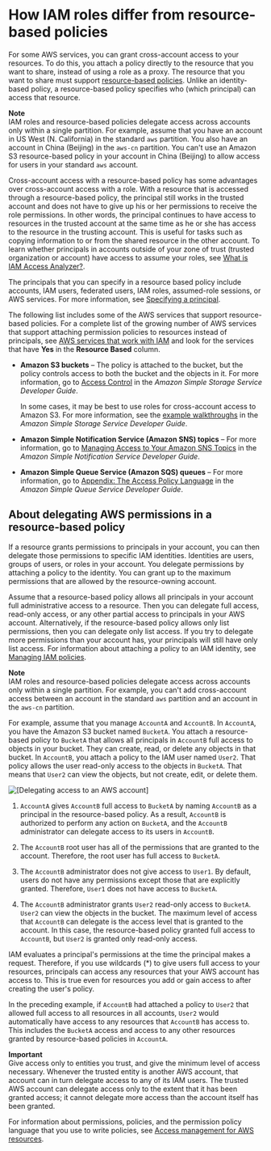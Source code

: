 # How IAM roles differ from resource\-based policies<a name="id_roles_compare-resource-policies"></a>

For some AWS services, you can grant cross\-account access to your resources\. To do this, you attach a policy directly to the resource that you want to share, instead of using a role as a proxy\. The resource that you want to share must support [resource\-based policies](access_policies_identity-vs-resource.md)\. Unlike an identity\-based policy, a resource\-based policy specifies who \(which principal\) can access that resource\. 

**Note**  
IAM roles and resource\-based policies delegate access across accounts only within a single partition\. For example, assume that you have an account in US West \(N\. California\) in the standard `aws` partition\. You also have an account in China \(Beijing\) in the `aws-cn` partition\. You can't use an Amazon S3 resource\-based policy in your account in China \(Beijing\) to allow access for users in your standard `aws` account\.

Cross\-account access with a resource\-based policy has some advantages over cross\-account access with a role\. With a resource that is accessed through a resource\-based policy, the principal still works in the trusted account and does not have to give up his or her permissions to receive the role permissions\. In other words, the principal continues to have access to resources in the trusted account at the same time as he or she has access to the resource in the trusting account\. This is useful for tasks such as copying information to or from the shared resource in the other account\. To learn whether principals in accounts outside of your zone of trust \(trusted organization or account\) have access to assume your roles, see [What is IAM Access Analyzer?](https://docs.aws.amazon.com/IAM/latest/UserGuide/what-is-access-analyzer.html)\.

The principals that you can specify in a resource based policy include accounts, IAM users, federated users, IAM roles, assumed\-role sessions, or AWS services\. For more information, see [Specifying a principal](reference_policies_elements_principal.md#Principal_specifying)\.

The following list includes some of the AWS services that support resource\-based policies\. For a complete list of the growing number of AWS services that support attaching permission policies to resources instead of principals, see [AWS services that work with IAM](reference_aws-services-that-work-with-iam.md) and look for the services that have **Yes** in the **Resource Based** column\.
+ **Amazon S3 buckets** – The policy is attached to the bucket, but the policy controls access to both the bucket and the objects in it\. For more information, go to [Access Control](https://docs.aws.amazon.com/AmazonS3/latest/dev/UsingAuthAccess.html) in the *Amazon Simple Storage Service Developer Guide*\. 

  In some cases, it may be best to use roles for cross\-account access to Amazon S3\. For more information, see the [example walkthroughs](https://docs.aws.amazon.com/AmazonS3/latest/dev/example-walkthroughs-managing-access.html) in the *Amazon Simple Storage Service Developer Guide*\.
+ **Amazon Simple Notification Service \(Amazon SNS\) topics** – For more information, go to [Managing Access to Your Amazon SNS Topics](https://docs.aws.amazon.com/sns/latest/dg/AccessPolicyLanguage.html) in the *Amazon Simple Notification Service Developer Guide*\. 
+ **Amazon Simple Queue Service \(Amazon SQS\) queues** – For more information, go to [Appendix: The Access Policy Language](https://docs.aws.amazon.com/AWSSimpleQueueService/latest/SQSDeveloperGuide/AccessPolicyLanguage.html) in the *Amazon Simple Queue Service Developer Guide*\. 

## About delegating AWS permissions in a resource\-based policy<a name="aboutdelegation-resourcepolicy"></a>

If a resource grants permissions to principals in your account, you can then delegate those permissions to specific IAM identities\. Identities are users, groups of users, or roles in your account\. You delegate permissions by attaching a policy to the identity\. You can grant up to the maximum permissions that are allowed by the resource\-owning account\. 

Assume that a resource\-based policy allows all principals in your account full administrative access to a resource\. Then you can delegate full access, read\-only access, or any other partial access to principals in your AWS account\. Alternatively, if the resource\-based policy allows only list permissions, then you can delegate only list access\. If you try to delegate more permissions than your account has, your principals will still have only list access\. For information about attaching a policy to an IAM identity, see [Managing IAM policies](access_policies_manage.md)\.

**Note**  
IAM roles and resource\-based policies delegate access across accounts only within a single partition\. For example, you can't add cross\-account access between an account in the standard `aws` partition and an account in the `aws-cn` partition\. 

For example, assume that you manage `AccountA` and `AccountB`\. In `AccountA`, you have the Amazon S3 bucket named `BucketA`\. You attach a resource\-based policy to `BucketA` that allows all principals in `AccountB` full access to objects in your bucket\. They can create, read, or delete any objects in that bucket\. In `AccountB`, you attach a policy to the IAM user named `User2`\. That policy allows the user read\-only access to the objects in `BucketA`\. That means that `User2` can view the objects, but not create, edit, or delete them\.

![\[Delegating access to an AWS account\]](http://docs.aws.amazon.com/IAM/latest/UserGuide/images/Delegation.png)

1. `AccountA` gives `AccountB` full access to `BucketA` by naming `AccountB` as a principal in the resource\-based policy\. As a result, `AccountB` is authorized to perform any action on `BucketA`, and the `AccountB` administrator can delegate access to its users in `AccountB`\. 

1. The `AccountB` root user has all of the permissions that are granted to the account\. Therefore, the root user has full access to `BucketA`\.

1. The `AccountB` administrator does not give access to `User1`\. By default, users do not have any permissions except those that are explicitly granted\. Therefore, `User1` does not have access to `BucketA`\. 

1. The `AccountB` administrator grants `User2` read\-only access to `BucketA`\. `User2` can view the objects in the bucket\. The maximum level of access that `AccountB` can delegate is the access level that is granted to the account\. In this case, the resource\-based policy granted full access to `AccountB`, but `User2` is granted only read\-only access\.

IAM evaluates a principal's permissions at the time the principal makes a request\. Therefore, if you use wildcards \(\*\) to give users full access to your resources, principals can access any resources that your AWS account has access to\. This is true even for resources you add or gain access to after creating the user's policy\. 

In the preceding example, if `AccountB` had attached a policy to `User2` that allowed full access to all resources in all accounts, `User2` would automatically have access to any resources that `AccountB` has access to\. This includes the `BucketA` access and access to any other resources granted by resource\-based policies in `AccountA`\. 

**Important**  
Give access only to entities you trust, and give the minimum level of access necessary\. Whenever the trusted entity is another AWS account, that account can in turn delegate access to any of its IAM users\. The trusted AWS account can delegate access only to the extent that it has been granted access; it cannot delegate more access than the account itself has been granted\.

For information about permissions, policies, and the permission policy language that you use to write policies, see [Access management for AWS resources](access.md)\. 